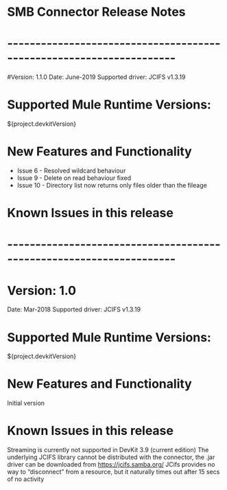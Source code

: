 # SMB Connector Release Notes
# --------------------------------------------------------------------
#Version: 1.1.0
Date: June-2019
Supported driver: 
JCIFS v1.3.19
# Supported Mule Runtime Versions: 
${project.devkitVersion}
# New Features and Functionality
* Issue 6 - Resolved wildcard behaviour 
* Issue 9 - Delete on read behaviour fixed
* Issue 10 - Directory list now returns only files older than the fileage 
# Known Issues in this release

# --------------------------------------------------------------------
# Version: 1.0
Date: Mar-2018
Supported driver: 
JCIFS v1.3.19
# Supported Mule Runtime Versions: 
${project.devkitVersion}
# New Features and Functionality
Initial version 
# Known Issues in this release
Streaming is currently not supported in DevKit 3.9 (current edition)
The underlying JCIFS library cannot be distributed with the connector, the .jar driver can be downloaded from https://jcifs.samba.org/
JCifs provides no way to “disconnect” from a resource, but it naturally times out after 15 secs of no activity